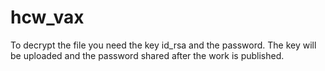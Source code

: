 # hcw_vax

To decrypt the file you need the key id_rsa and the password. The key will be uploaded and the password shared after the work is published.